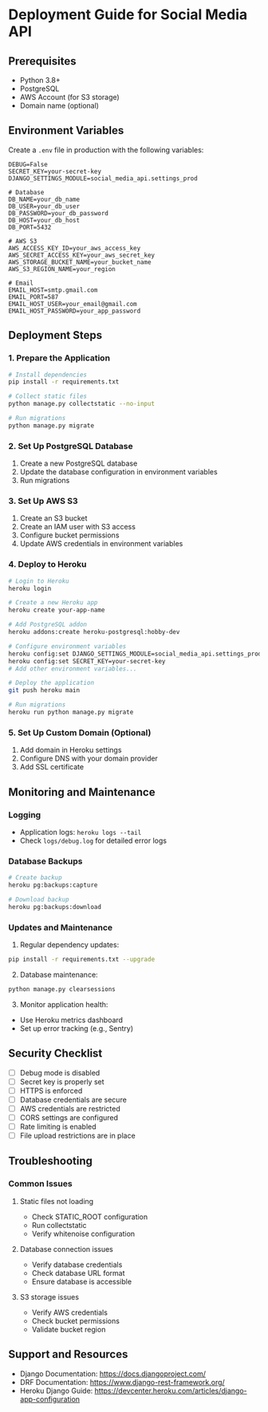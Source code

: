 # Deployment Guide for Social Media API

## Prerequisites
- Python 3.8+
- PostgreSQL
- AWS Account (for S3 storage)
- Domain name (optional)

## Environment Variables
Create a `.env` file in production with the following variables:

```env
DEBUG=False
SECRET_KEY=your-secret-key
DJANGO_SETTINGS_MODULE=social_media_api.settings_prod

# Database
DB_NAME=your_db_name
DB_USER=your_db_user
DB_PASSWORD=your_db_password
DB_HOST=your_db_host
DB_PORT=5432

# AWS S3
AWS_ACCESS_KEY_ID=your_aws_access_key
AWS_SECRET_ACCESS_KEY=your_aws_secret_key
AWS_STORAGE_BUCKET_NAME=your_bucket_name
AWS_S3_REGION_NAME=your_region

# Email
EMAIL_HOST=smtp.gmail.com
EMAIL_PORT=587
EMAIL_HOST_USER=your_email@gmail.com
EMAIL_HOST_PASSWORD=your_app_password
```

## Deployment Steps

### 1. Prepare the Application

```bash
# Install dependencies
pip install -r requirements.txt

# Collect static files
python manage.py collectstatic --no-input

# Run migrations
python manage.py migrate
```

### 2. Set Up PostgreSQL Database

1. Create a new PostgreSQL database
2. Update the database configuration in environment variables
3. Run migrations

### 3. Set Up AWS S3

1. Create an S3 bucket
2. Create an IAM user with S3 access
3. Configure bucket permissions
4. Update AWS credentials in environment variables

### 4. Deploy to Heroku

```bash
# Login to Heroku
heroku login

# Create a new Heroku app
heroku create your-app-name

# Add PostgreSQL addon
heroku addons:create heroku-postgresql:hobby-dev

# Configure environment variables
heroku config:set DJANGO_SETTINGS_MODULE=social_media_api.settings_prod
heroku config:set SECRET_KEY=your-secret-key
# Add other environment variables...

# Deploy the application
git push heroku main

# Run migrations
heroku run python manage.py migrate
```

### 5. Set Up Custom Domain (Optional)

1. Add domain in Heroku settings
2. Configure DNS with your domain provider
3. Add SSL certificate

## Monitoring and Maintenance

### Logging
- Application logs: `heroku logs --tail`
- Check `logs/debug.log` for detailed error logs

### Database Backups
```bash
# Create backup
heroku pg:backups:capture

# Download backup
heroku pg:backups:download
```

### Updates and Maintenance
1. Regular dependency updates:
```bash
pip install -r requirements.txt --upgrade
```

2. Database maintenance:
```bash
python manage.py clearsessions
```

3. Monitor application health:
- Use Heroku metrics dashboard
- Set up error tracking (e.g., Sentry)

## Security Checklist

- [ ] Debug mode is disabled
- [ ] Secret key is properly set
- [ ] HTTPS is enforced
- [ ] Database credentials are secure
- [ ] AWS credentials are restricted
- [ ] CORS settings are configured
- [ ] Rate limiting is enabled
- [ ] File upload restrictions are in place

## Troubleshooting

### Common Issues

1. Static files not loading
   - Check STATIC_ROOT configuration
   - Run collectstatic
   - Verify whitenoise configuration

2. Database connection issues
   - Verify database credentials
   - Check database URL format
   - Ensure database is accessible

3. S3 storage issues
   - Verify AWS credentials
   - Check bucket permissions
   - Validate bucket region

## Support and Resources

- Django Documentation: https://docs.djangoproject.com/
- DRF Documentation: https://www.django-rest-framework.org/
- Heroku Django Guide: https://devcenter.heroku.com/articles/django-app-configuration
